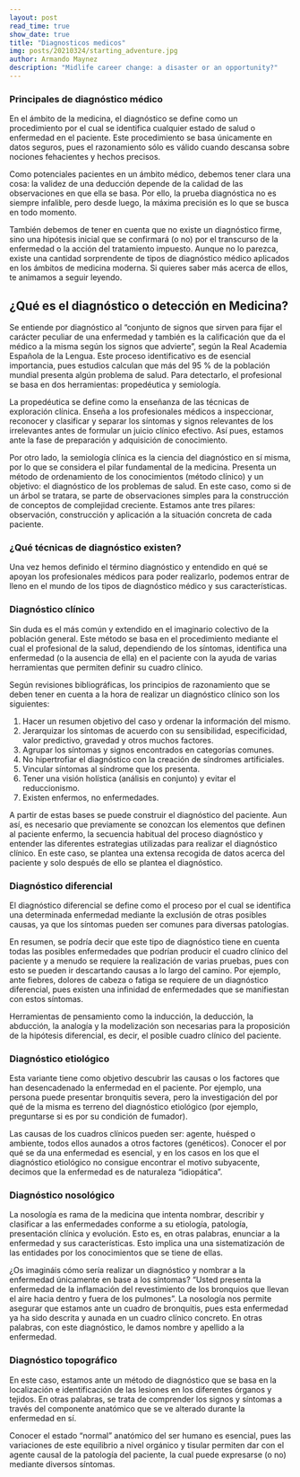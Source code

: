 ```yaml
---
layout: post
read_time: true
show_date: true
title: "Diagnosticos medicos"
img: posts/20210324/starting_adventure.jpg
author: Armando Maynez
description: "Midlife career change: a disaster or an opportunity?"
---
```

### Principales de diagnóstico médico

En el ámbito de la medicina, el diagnóstico se define como un procedimiento por el cual se identifica cualquier estado de salud o enfermedad en el paciente. Este procedimiento se basa únicamente en datos seguros, pues el razonamiento sólo es válido cuando descansa sobre nociones fehacientes y hechos precisos.

Como potenciales pacientes en un ámbito médico, debemos tener clara una cosa: la validez de una deducción depende de la calidad de las observaciones en que ella se basa. Por ello, la prueba diagnóstica no es siempre infalible, pero desde luego, la máxima precisión es lo que se busca en todo momento.

También debemos de tener en cuenta que no existe un diagnóstico firme, sino una hipótesis inicial que se confirmará (o no) por el transcurso de la enfermedad o la acción del tratamiento impuesto. Aunque no lo parezca, existe una cantidad sorprendente de tipos de diagnóstico médico aplicados en los ámbitos de medicina moderna. Si quieres saber más acerca de ellos, te animamos a seguir leyendo.

## ¿Qué es el diagnóstico o detección en Medicina?

Se entiende por diagnóstico al “conjunto de signos que sirven para fijar el carácter peculiar de una enfermedad y también es la calificación que da el médico a la misma según los signos que advierte”, según la Real Academia Española de la Lengua. Este proceso identificativo es de esencial importancia, pues estudios calculan que más del 95 % de la población mundial presenta algún problema de salud. Para detectarlo, el profesional se basa en dos herramientas: propedéutica y semiología.

La propedéutica se define como la enseñanza de las técnicas de exploración clínica. Enseña a los profesionales médicos a inspeccionar, reconocer y clasificar y separar los síntomas y signos relevantes de los irrelevantes antes de formular un juicio clínico efectivo. Así pues, estamos ante la fase de preparación y adquisición de conocimiento.

Por otro lado, la semiología clínica es la ciencia del diagnóstico en sí misma, por lo que se considera el pilar fundamental de la medicina. Presenta un método de ordenamiento de los conocimientos (método clínico) y un objetivo: el diagnóstico de los problemas de salud. En este caso, como si de un árbol se tratara, se parte de observaciones simples para la construcción de conceptos de complejidad creciente. Estamos ante tres pilares: observación, construcción y aplicación a la situación concreta de cada paciente.

### ¿Qué técnicas de diagnóstico existen?

Una vez hemos definido el término diagnóstico y entendido en qué se apoyan los profesionales médicos para poder realizarlo, podemos entrar de lleno en el mundo de los tipos de diagnóstico médico y sus características.

### Diagnóstico clínico

Sin duda es el más común y extendido en el imaginario colectivo de la población general. Este método se basa en el procedimiento mediante el cual el profesional de la salud, dependiendo de los síntomas, identifica una enfermedad (o la ausencia de ella) en el paciente con la ayuda de varias herramientas que permiten definir su cuadro clínico.

Según revisiones bibliográficas, los principios de razonamiento que se deben tener en cuenta a la hora de realizar un diagnóstico clínico son los siguientes:

<ol>
<li>Hacer un resumen objetivo del caso y ordenar la información del mismo.</li>
<li>Jerarquizar los síntomas de acuerdo con su sensibilidad, especificidad, valor predictivo, gravedad y otros muchos factores.</li>
<li>Agrupar los síntomas y signos encontrados en categorías comunes.</li>
<li>No hipertrofiar el diagnóstico con la creación de síndromes artificiales.</li>
<li>Vincular síntomas al síndrome que los presenta.</li>
<li>Tener una visión holística (análisis en conjunto) y evitar el reduccionismo.</li>
<li>Existen enfermos, no enfermedades.</li>
</ol>

A partir de estas bases se puede construir el diagnóstico del paciente. Aun así, es necesario que previamente se conozcan los elementos que definen al paciente enfermo, la secuencia habitual del proceso diagnóstico y entender las diferentes estrategias utilizadas para realizar el diagnóstico clínico. En este caso, se plantea una extensa recogida de datos acerca del paciente y solo después de ello se plantea el diagnóstico.

### Diagnóstico diferencial

El diagnóstico diferencial se define como el proceso por el cual se identifica una determinada enfermedad mediante la exclusión de otras posibles causas, ya que los síntomas pueden ser comunes para diversas patologías.

En resumen, se podría decir que este tipo de diagnóstico tiene en cuenta todas las posibles enfermedades que podrían producir el cuadro clínico del paciente y a menudo se requiere la realización de varias pruebas, pues con esto se pueden ir descartando causas a lo largo del camino. Por ejemplo, ante fiebres, dolores de cabeza o fatiga se requiere de un diagnóstico diferencial, pues existen una infinidad de enfermedades que se manifiestan con estos síntomas.

Herramientas de pensamiento como la inducción, la deducción, la abducción, la analogía y la modelización son necesarias para la proposición de la hipótesis diferencial, es decir, el posible cuadro clínico del paciente.

### Diagnóstico etiológico

Esta variante tiene como objetivo descubrir las causas o los factores que han desencadenado la enfermedad en el paciente. Por ejemplo, una persona puede presentar bronquitis severa, pero la investigación del por qué de la misma es terreno del diagnóstico etiológico (por ejemplo, preguntarse si es por su condición de fumador).

Las causas de los cuadros clínicos pueden ser: agente, huésped o ambiente, todos ellos aunados a otros factores (genéticos). Conocer el por qué se da una enfermedad es esencial, y en los casos en los que el diagnóstico etiológico no consigue encontrar el motivo subyacente, decimos que la enfermedad es de naturaleza “idiopática”.

### Diagnóstico nosológico

La nosología es rama de la medicina que intenta nombrar, describir y clasificar a las enfermedades conforme a su etiología, patología, presentación clínica y evolución. Esto es, en otras palabras, enunciar a la enfermedad y sus características. Esto implica una una sistematización de las entidades por los conocimientos que se tiene de ellas.

¿Os imagináis cómo sería realizar un diagnóstico y nombrar a la enfermedad únicamente en base a los síntomas? “Usted presenta la enfermedad de la inflamación del revestimiento de los bronquios que llevan el aire hacia dentro y fuera de los pulmones”. La nosología nos permite asegurar que estamos ante un cuadro de bronquitis, pues esta enfermedad ya ha sido descrita y aunada en un cuadro clínico concreto. En otras palabras, con este diagnóstico, le damos nombre y apellido a la enfermedad.

### Diagnóstico topográfico

En este caso, estamos ante un método de diagnóstico que se basa en la localización e identificación de las lesiones en los diferentes órganos y tejidos. En otras palabras, se trata de comprender los signos y síntomas a través del componente anatómico que se ve alterado durante la enfermedad en sí.

Conocer el estado “normal” anatómico del ser humano es esencial, pues las variaciones de este equilibrio a nivel orgánico y tisular permiten dar con el agente causal de la patología del paciente, la cual puede expresarse (o no) mediante diversos síntomas.
